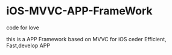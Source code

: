 iOS-MVVC-APP-FrameWork
=========

code for love

this is a APP  Framework based on MVVC for iOS ceder Efficient, Fast,develop APP
